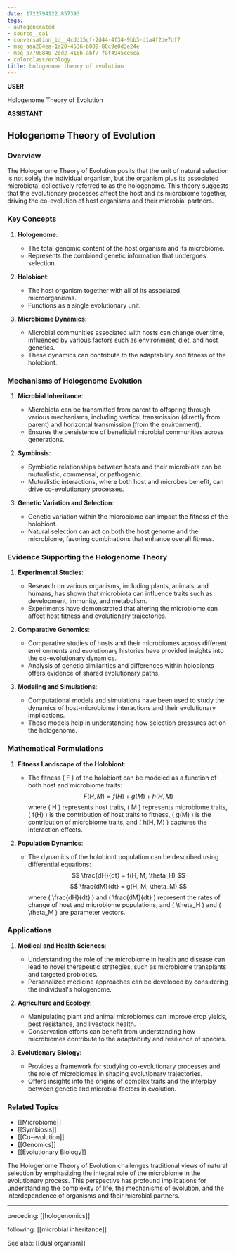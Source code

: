 ```yaml
---
date: 1722794122.857393
tags:
- autogenerated
- source__oai
- conversation_id__4cdd15cf-2d44-4f34-9bb3-d1a4f2de7df7
- msg_aaa204ea-1a20-4536-b009-80c9e0d3e24e
- msg_b7708840-2ed2-416b-abf7-f8f4945ce6ca
- colorclass/ecology
title: hologenome theory of evolution
---
```


**USER**

Hologenome Theory of Evolution


**ASSISTANT**

## Hologenome Theory of Evolution

### Overview

The Hologenome Theory of Evolution posits that the unit of natural selection is not solely the individual organism, but the organism plus its associated microbiota, collectively referred to as the hologenome. This theory suggests that the evolutionary processes affect the host and its microbiome together, driving the co-evolution of host organisms and their microbial partners.

### Key Concepts

1. **Hologenome**:
    - The total genomic content of the host organism and its microbiome.
    - Represents the combined genetic information that undergoes selection.

2. **Holobiont**:
    - The host organism together with all of its associated microorganisms.
    - Functions as a single evolutionary unit.

3. **Microbiome Dynamics**:
    - Microbial communities associated with hosts can change over time, influenced by various factors such as environment, diet, and host genetics.
    - These dynamics can contribute to the adaptability and fitness of the holobiont.

### Mechanisms of Hologenome Evolution

1. **Microbial Inheritance**:
    - Microbiota can be transmitted from parent to offspring through various mechanisms, including vertical transmission (directly from parent) and horizontal transmission (from the environment).
    - Ensures the persistence of beneficial microbial communities across generations.

2. **Symbiosis**:
    - Symbiotic relationships between hosts and their microbiota can be mutualistic, commensal, or pathogenic.
    - Mutualistic interactions, where both host and microbes benefit, can drive co-evolutionary processes.

3. **Genetic Variation and Selection**:
    - Genetic variation within the microbiome can impact the fitness of the holobiont.
    - Natural selection can act on both the host genome and the microbiome, favoring combinations that enhance overall fitness.

### Evidence Supporting the Hologenome Theory

1. **Experimental Studies**:
    - Research on various organisms, including plants, animals, and humans, has shown that microbiota can influence traits such as development, immunity, and metabolism.
    - Experiments have demonstrated that altering the microbiome can affect host fitness and evolutionary trajectories.

2. **Comparative Genomics**:
    - Comparative studies of hosts and their microbiomes across different environments and evolutionary histories have provided insights into the co-evolutionary dynamics.
    - Analysis of genetic similarities and differences within holobionts offers evidence of shared evolutionary paths.

3. **Modeling and Simulations**:
    - Computational models and simulations have been used to study the dynamics of host-microbiome interactions and their evolutionary implications.
    - These models help in understanding how selection pressures act on the hologenome.

### Mathematical Formulations

1. **Fitness Landscape of the Holobiont**:
    - The fitness \( F \) of the holobiont can be modeled as a function of both host and microbiome traits:
      $$
      F(H, M) = f(H) + g(M) + h(H, M)
      $$
      where \( H \) represents host traits, \( M \) represents microbiome traits, \( f(H) \) is the contribution of host traits to fitness, \( g(M) \) is the contribution of microbiome traits, and \( h(H, M) \) captures the interaction effects.

2. **Population Dynamics**:
    - The dynamics of the holobiont population can be described using differential equations:
      $$
      \frac{dH}{dt} = f(H, M, \theta_H)
      $$
      $$
      \frac{dM}{dt} = g(H, M, \theta_M)
      $$
      where \( \frac{dH}{dt} \) and \( \frac{dM}{dt} \) represent the rates of change of host and microbiome populations, and \( \theta_H \) and \( \theta_M \) are parameter vectors.

### Applications

1. **Medical and Health Sciences**:
    - Understanding the role of the microbiome in health and disease can lead to novel therapeutic strategies, such as microbiome transplants and targeted probiotics.
    - Personalized medicine approaches can be developed by considering the individual's hologenome.

2. **Agriculture and Ecology**:
    - Manipulating plant and animal microbiomes can improve crop yields, pest resistance, and livestock health.
    - Conservation efforts can benefit from understanding how microbiomes contribute to the adaptability and resilience of species.

3. **Evolutionary Biology**:
    - Provides a framework for studying co-evolutionary processes and the role of microbiomes in shaping evolutionary trajectories.
    - Offers insights into the origins of complex traits and the interplay between genetic and microbial factors in evolution.

### Related Topics

- [[Microbiome]]
- [[Symbiosis]]
- [[Co-evolution]]
- [[Genomics]]
- [[Evolutionary Biology]]

The Hologenome Theory of Evolution challenges traditional views of natural selection by emphasizing the integral role of the microbiome in the evolutionary process. This perspective has profound implications for understanding the complexity of life, the mechanisms of evolution, and the interdependence of organisms and their microbial partners.


---

preceding: [[hologenomics]]  


following: [[microbial inheritance]]

See also: [[dual organism]]